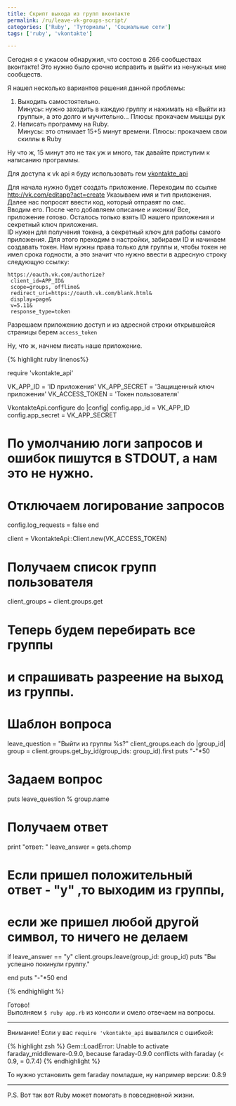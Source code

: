```yaml
---
title: Скрипт выхода из групп вконтакте
permalink: /ru/leave-vk-groups-script/
categories: ['Ruby', 'Туториалы', 'Социальные сети']
tags: ['ruby', 'vkontakte']

---
```



Сегодня я с ужасом обнаружил, что состою в 266 сообществах вконтакте! Это нужно было срочно исправить и выйти из ненужных мне сообществ.
<!--more-->
Я нашел несколько вариантов решения данной проблемы:

  1. Выходить самостоятельно.  
    Минусы: нужно заходить в каждую группу и нажимать на &#171;Выйти из группы&#187;, а это долго и мучительно&#8230; Плюсы: прокачаем мышцы рук
  2. Написать программу на Ruby.  
    Минусы: это отнимает 15+5 минут времени. Плюсы: прокачаем свои скиллы в Ruby

Ну что ж, 15 минут это не так уж и много, так давайте приступим к написанию программы.

Для доступа к vk api я буду использовать гем [vkontakte_api][1]

Для начала нужно будет создать приложение. Переходим по ссылке http://vk.com/editapp?act=create
Указываем имя и тип приложения. Далее нас попросят ввести код, который отправят по смс.  
Вводим его.
После чего добавляем описание и иконки/
Все, приложение готово. Осталось только взять ID нашего приложения и секретный ключ приложения.  
ID нужен для получения токена, а секретный ключ для работы самого приложения. Для этого преходим в настройки, забираем ID и начинаем создавать токен. Нам нужны права только для группы и, чтобы токен не имел срока годности, а это значит что нужно ввести в адресную строку следующую ссылку:

```
https://oauth.vk.com/authorize? 
 client_id=APP_ID& 
 scope=groups, offline& 
 redirect_uri=https://oauth.vk.com/blank.html& 
 display=page& 
 v=5.11& 
 response_type=token
```

Разрешаем приложению доступ и из адресной строки открывшейся страницы берем `access_token`

Ну, что ж, начнем писать наше приложение.

{% highlight ruby linenos%}

require 'vkontakte_api'

VK_APP_ID = 'ID приложения'
VK_APP_SECRET = 'Защищенный ключ приложения'
VK_ACCESS_TOKEN = 'Токен пользователя'

VkontakteApi.configure do |config|
  config.app_id       = VK_APP_ID
  config.app_secret   = VK_APP_SECRET

  # По умолчанию логи запросов и ошибок пишутся в STDOUT, а нам это не нужно.
  # Отключаем логирование запросов
  config.log_requests = false
end

client = VkontakteApi::Client.new(VK_ACCESS_TOKEN)
# Получаем список групп пользователя
client_groups = client.groups.get
# Теперь будем перебирать все группы
# и спрашивать разреение на выход из группы.
# Шаблон вопроса
leave_question = "Выйти из группы %s?"
client_groups.each do |group_id|
  group = client.groups.get_by_id(group_ids: group_id).first
  puts "-"*50
  # Задаем вопрос
  puts leave_question % group.name

  # Получаем ответ
  print "ответ: "
  leave_answer = gets.chomp

  # Если пришел положительный ответ - "y" ,то выходим из группы,
  # если же пришел любой другой символ, то ничего не делаем
  if leave_answer == "y"
    client.groups.leave(group_id: group_id)
    puts "Вы успешно покинули группу."

  end
  puts "-"*50
end


{% endhighlight %}


Готово!  
Выполняем `$ ruby app.rb` из консоли и смело отвечаем на вопросы.

* * *

Внимание! Если у вас `require 'vkontakte_api` вывалился с ошибкой:

{% highlight zsh %}
Gem::LoadError: Unable to activate faraday_middleware-0.9.0, because faraday-0.9.0 conflicts with faraday (&lt; 0.9, = 0.7.4)
{% endhighlight %}

То нужно установить gem faraday помладше, ну например версии: 0.8.9

* * *

P.S. Вот так вот Ruby может помогать в повседневной жизни.

 [1]: https://github.com/7even/vkontakte_api
 [2]: http://i1.wp.com/istickz.ru/wp-content/uploads/2014/02/create_app.png
 [3]: http://i0.wp.com/istickz.ru/wp-content/uploads/2014/02/vk_leaver_info.png
